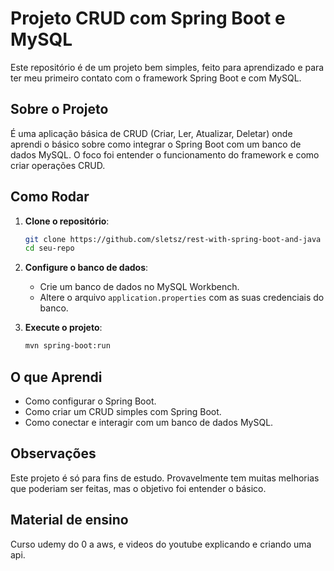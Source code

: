 # Projeto CRUD com Spring Boot e MySQL

Este repositório é de um projeto bem simples, feito para aprendizado e para ter meu primeiro contato com o framework Spring Boot e com MySQL.

## Sobre o Projeto

É uma aplicação básica de CRUD (Criar, Ler, Atualizar, Deletar) onde aprendi o básico sobre como integrar o Spring Boot com um banco de dados MySQL. O foco foi entender o funcionamento do framework e como criar operações CRUD.

## Como Rodar

1. **Clone o repositório**:
    ```bash
    git clone https://github.com/sletsz/rest-with-spring-boot-and-java
    cd seu-repo
    ```

2. **Configure o banco de dados**:
    - Crie um banco de dados no MySQL Workbench.
    - Altere o arquivo `application.properties` com as suas credenciais do banco.

3. **Execute o projeto**:
    ```bash
    mvn spring-boot:run
    ```

## O que Aprendi

- Como configurar o Spring Boot.
- Como criar um CRUD simples com Spring Boot.
- Como conectar e interagir com um banco de dados MySQL.

## Observações

Este projeto é só para fins de estudo. Provavelmente tem muitas melhorias que poderiam ser feitas, mas o objetivo foi entender o básico.

## Material de ensino

 Curso udemy do 0 a aws, e videos do youtube explicando e criando uma api.
